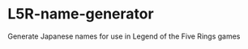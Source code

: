 L5R-name-generator
==================

Generate Japanese names for use in Legend of the Five Rings games